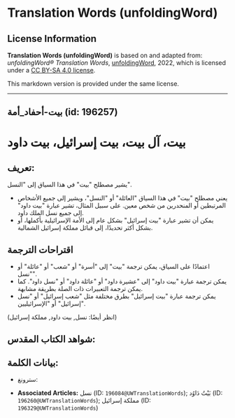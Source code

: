# Translation Words (unfoldingWord)

## License Information

**Translation Words (unfoldingWord)** is based on and adapted from: _unfoldingWord® Translation Words_, [unfoldingWord](https://unfoldingword.org/utw), 2022, which is licensed under a [CC BY-SA 4.0 license](https://creativecommons.org/licenses/by-sa/4.0/legalcode.en).

This markdown version is provided under the same license.



--------------------------------

## بيت-أحفاد_أمة (id: 196257)

بيت، آل بيت، بيت إسرائيل، بيت داود
==================================

تعريف:
------

يشير مصطلح "بيت" في هذا السياق إلى "النسل".

* يعني مصطلح "بيت" في هذا السياق "العائلة" أو "النسل"، ويشير إلى جميع الأشخاص المرتبطين أو المنحدرين من شخص معين. على سبيل المثال، تشير عبارة "بيت داود" إلى جميع نسل الملك داود.
* يمكن أن تشير عبارة "بيت إسرائيل" بشكل عام إلى الأمة الإسرائيلية بأكملها، أو بشكل أكثر تحديدًا، إلى قبائل مملكة إسرائيل الشمالية.

اقتراحات الترجمة
----------------

* اعتمادًا على السياق، يمكن ترجمة "بيت" إلى "أسرة" أو "شعب" أو "عائلة" أو "نسل".
* يمكن ترجمة عبارة "بيت داود" إلى "عشيرة داود" أو "عائلة داود" أو "نسل داود". كما يمكن ترجمة التعبيرات ذات الصلة بطريقة مشابهة.
* يمكن ترجمة عبارة "بيت إسرائيل" بطرق مختلفة مثل "شعب إسرائيل" أو "نسل إسرائيل" أو "الإسرائيليين".

(انظر أيضًا: نسل, بيت داود, مملكة إسرائيل)

شواهد الكتاب المقدس:
--------------------

بيانات الكلمة:
--------------

* سترونغ:

* **Associated Articles:** نسل (ID: `196084@UWTranslationWords`); بَيْتُ دَاوُد (ID: `196260@UWTranslationWords`); مملكة إسرائيل (ID: `196329@UWTranslationWords`)

